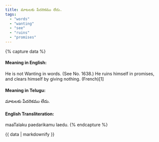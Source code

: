 ```yaml
---
title: మాటలకు పేదరికము లేదు.
tags:
  - "words"
  - "wanting"
  - "see"
  - "ruins"
  - "promises"
---
```


{% capture data %}
#### Meaning in English:
He is not Wanting in words.
(See No. 1638.)
He ruins himself in promises, and clears himself by giving nothing. (French)[1]

#### Meaning in Telugu:
మాటలకు పేదరికము లేదు.

#### English Transliteration:
maaTalaku paedarikamu laedu.
{% endcapture %}

{{ data | markdownify }}

